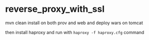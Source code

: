 # reverse_proxy_with_ssl

mvn clean install on both prov and web and deploy wars on tomcat

then install haproxy and run with `haproxy -f haproxy.cfg` command

